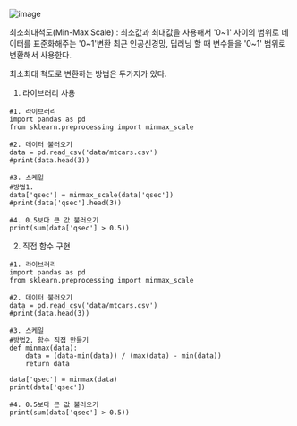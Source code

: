 ![image](https://user-images.githubusercontent.com/46811084/143668232-764478da-d726-4d8d-bda1-d67d77aee04f.png)

최소최대척도(Min-Max Scale)
: 최소값과 최대값을 사용해서 '0~1' 사이의 범위로 데이터를 표준화해주는 '0~1'변환
최근 인공신경망, 딥러닝 할 때 변수들을 '0~1' 범위로 변환해서 사용한다.

최소최대 척도로 변환하는 방법은 두가지가 있다. 
1. 라이브러리 사용

```python3
#1. 라이브러리
import pandas as pd
from sklearn.preprocessing import minmax_scale

#2. 데이터 불러오기
data = pd.read_csv('data/mtcars.csv')
#print(data.head(3))

#3. 스케일
#방법1.
data['qsec'] = minmax_scale(data['qsec'])
#print(data['qsec'].head(3))

#4. 0.5보다 큰 값 불러오기
print(sum(data['qsec'] > 0.5))
```

2. 직접 함수 구현
```python3
#1. 라이브러리
import pandas as pd
from sklearn.preprocessing import minmax_scale

#2. 데이터 불러오기
data = pd.read_csv('data/mtcars.csv')
#print(data.head(3))

#3. 스케일
#방법2. 함수 직접 만들기
def minmax(data):
	data = (data-min(data)) / (max(data) - min(data))
	return data

data['qsec'] = minmax(data)
print(data['qsec'])

#4. 0.5보다 큰 값 불러오기
print(sum(data['qsec'] > 0.5))
```
